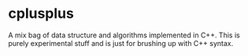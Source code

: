 cplusplus
=========

A mix bag of data structure and algorithms implemented in C++.
This is purely experimental stuff and is just for brushing up with C++ syntax.
